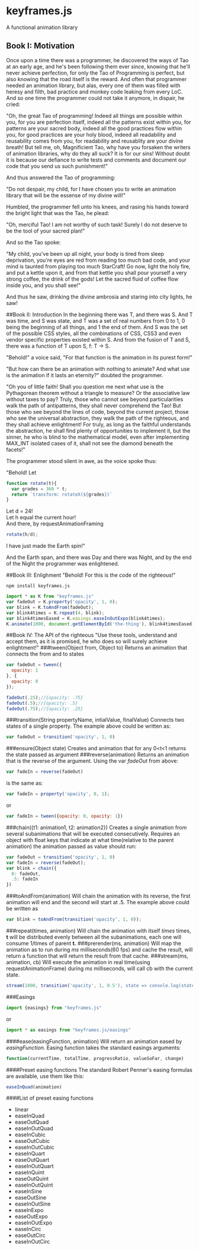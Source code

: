 # keyframes.js
A functional animation library

## Book I: Motivation
Once upon a time there was a programmer, he discovered the ways of Tao at an early age, and he's been following them ever
since, knowing that he'll never achieve perfection, for only the Tao of Programming is perfect, but also knowing that the road
itself is the reward. And often that programmer needed an animation library, but alas, every one of them was filled with heresy
and filth, bad practice and monkey code leaking from every LoC. And so one time the programmer could not take it anymore,
in dispair, he cried:  

"Oh, the great Tao of programming! Indeed all things are possible within you, for you are perfection itself, indeed all the 
patterns exist within you, for patterns are your sacred body, indeed all the good practices flow within you, for good practices
are your holy blood, indeed all readability and reusability comes from you, for readability and reusablity are your divine
breath! But tell me, oh, Magnificient Tao, why have you forsaken the writers of animation libraries, why do they all suck?
It is for our sins! Without doubt it is because our defiance to write tests and comments and document our code that you
send us such punishment!"

And thus answered the Tao of programming:

"Do not despair, my child, for I have chosen you to write an animation library that will be the essense of my divine will!"

Humbled, the programmer fell unto his knees, and rasing his hands toward the bright light that was the Tao, he plead:

"Oh, merciful Tao! I am not worthy of such task! Surely I do not deserve to be the tool of your sacred plan!"

And so the Tao spoke:

"My child, you've been up all night, your body is tired from sleep deprivation, you're eyes are red from reading too much bad
code, and your mind is taunted from playing too much StarCraft! Go now, light the holy fire, and put a kettle upon it, and from
that kettle you shall pour yourself a very strong coffee, the drink of the gods! Let the sacred fluid of coffee flow inside
you, and you shall see!"

And thus he saw, drinking the divine ambrosia and staring into city lights, he saw!

##Book II: Introduction
In the beginning there was T, and there was S. And T was time, and S was state, and T was a set of real numbers from 0 to 1, 0 being the beginning of all things, and 1 the end of them. And S was the set of the possible CSS styles, all the combinations of CSS, CSS3 and even vendor specific properties existed within S. And from the fusion of T and S, there was a function of T upon S, f: T -> S.

"Behold!" a voice said, "For that function is the animation in its purest form!"

"But how can there be an animation with nothing to animate? And what use is the animation if it lasts an eternity?" doubted the programmer.

"Oh you of little faith! Shall you question me next what use is the Pythagorean theorem without a triangle to measure? Or the associative law without taxes to pay? Truly, those who cannot see beyond particularities walk the path of antipatterns, they shall never comprehend the Tao! But those who see beyond the lines of code, beyond the current project, those who see the universal abstraction, they walk the path of the righteous, and they shall achieve enlightment! For truly, as long as the faithful understands the abstraction, he shall find plenty of opportunities to implement it, but the sinner, he who is blind to the mathematical model, even after implementing MAX_INT isolated cases of it, shall not see the diamond beneath the facets!"

The programmer stood silent in awe, as the voice spoke thus:

"Behold! Let
```js
function rotate(t){
  var grades = 360 * t;
  return `transform: rotateX(${grades})`
}
```
Let d = 24!  
Let h equal the current hour!  
And there, by requestAnimationFraming
```js
rotate(h/d);
```
I have just made the Earth spin!"

And the Earth span, and there was Day and there was Night, and by the end of the Night the programmer was enlightened.

##Book III: Enlighment
"Behold! For this is the code of the righteous!"
```
npm install keyframes.js
```
```js
import * as K from "keyframes.js"
var fadeOut = K.property('opacity', 1, 0);
var blink = K.toAndFrom(fadeOut);
var blink4times = K.repeat(4, blink);
var blink4timesEased = K.easings.easeInOutExpo(blink4times);
K.animate(1000, document.getElementById('the-thing'), blink4timesEased)
```
##Book IV: The API of the righteous
"Use these tools, understand and accept them, as it is promised, he who does so will surely achieve enlightment!"
###tween(Object from, Object to)
Returns an animation that connects the from and to states
```js
var fadeOut = tween({
  opacity: 1
}, {
  opacity: 0
});

fadeOut(.25);//{opacity: .75}
fadeOut(.5);//{opacity: .5}
fadeOut(.75);//{opacity: .25}
```
###transition(String propertyName, intialValue, finalValue)
Connects two states of a single property. The example above could be written as:
```js
var fadeOut = transition('opacity', 1, 0)
```
###ensure(Object state)
Creates and animation that for any 0<t<1 returns the state passed as argument
###reverse(animation)
Returns an animation that is the reverse of the argument. Using the var _fadeOut_ from above:
```js
var fadeIn = reverse(fadeOut)
```
is the same as:
```js
var fadeIn = property('opacity', 0, 1);
```
or
```js
var fadeIn = tween({opacity: 0, opacity: 1})
```
###chain({t1: animation1, t2: animation2})
Creates a single animation from several subanimations that will be executed consecutively. Requires an object with float keys that indicate at what time(relative to the parent animation) the animation passed as value should run:
```js
var fadeOut = transition('opacity', 1, 0)
var fadeIn = reverse(fadeOut);
var blink = chain({
  0: fadeOut,
  .5: fadeIn
})
```
###toAndFrom(animation)
Will chain the animation with its reverse, the first animation will end and the second will start at .5. The example above could be written as
```js
var blink = toAndFrom(transition('opacity', 1, 0));
```
###repeat(times, animation)
Will chain the animation with itself _times_ times, **t** will be distributed evenly between all the subanimations, each one will consume 1/times of parent **t.**
###prerender(ms, animation)
Will map the animation as to run during _ms_ milliseconds(60 fps) and cache the result, will return a function that will return the result from that cache.
###stream(ms, animation, cb)
Will execute the animation in real time(using requestAnimationFrame) during _ms_ milliseconds, will call cb with the current state.
```js
stream(1000, transition('opacity', 1, 0.5'), state => console.log(state))//{opacity: 0.1}, {opacity: 0.2}, opacity{0.3}...
```
###Easings
```js
import {easings} from "keyframes.js"
```
or
```js
import * as easings from "keyframes.js/easings"
```
####ease(easingFunction, animation)
Will return an animation eased by _easingFunction._ Easing function takes the standard easings arguments:
```js
function(currentTime, totalTime, progressRatio, valueSoFar, change)
```
####Preset easing functions
The standard Robert Penner's easing formulas are available, use them like this:
```js
easeInQuad(animation)
```
####List of preset easing functions
* linear  
* easeInQuad  
* easeOutQuad  
* easeInOutQuad
* easeInCubic
* easeOutCubic
* easeInOutCubic
* easeInQuart
* easeOutQuart
* easeInOutQuart
* easeInQuint
* easeOutQuint
* easeInOutQuint
* easeInSine
* easeOutSine
* easeInOutSine
* easeInExpo
* easeOutExpo
* easeInOutExpo
* easeInCirc
* easeOutCirc
* easeInOutCirc
